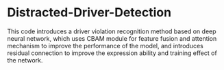 # Distracted-Driver-Detection
This code introduces a driver violation recognition method based on deep neural network, which uses CBAM module for feature fusion and attention mechanism to improve the performance of the model, and introduces residual connection to improve the expression ability and training effect of the network.
